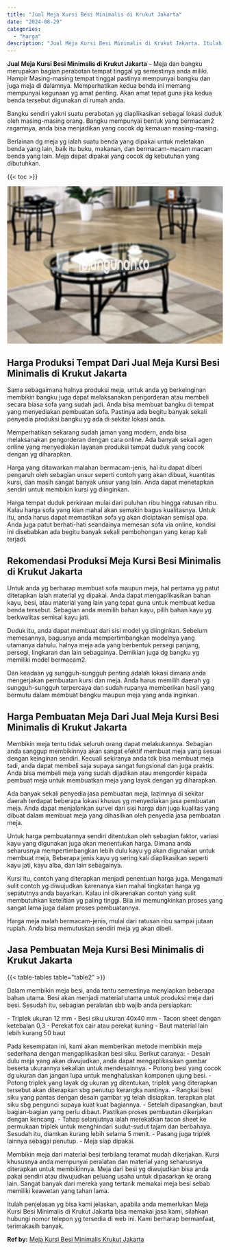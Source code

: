 ```yaml
---
title: "Jual Meja Kursi Besi Minimalis di Krukut Jakarta"
date: "2024-08-29"
categories: 
  - "harga"
description: "Jual Meja Kursi Besi Minimalis di Krukut Jakarta. Itulah penjelasan yg bisa kami jelaskan, apabila anda memerlukan Meja Kursi Besi Minimalis di Krukut Jakart..."
---
```


**Jual Meja Kursi Besi Minimalis di Krukut Jakarta** – Meja dan bangku merupakan bagian perabotan tempat tinggal yg semestinya anda miliki. Hampir Masing-masing tempat tinggal pastinya mempunyai bangku dan juga meja di dalamnya. Memperhatikan kedua benda ini memang mempunyai kegunaan yg amat penting. Akan amat tepat guna jika kedua benda tersebut digunakan di rumah anda.

Bangku sendiri yakni suatu perabotan yg diaplikasikan sebagai lokasi duduk oleh masing-masing orang. Bangku mempunyai bentuk yang bermacam2 ragamnya, anda bisa menjadikan yang cocok dg kemauan masing-masing.

Berlainan dg meja yg ialah suatu benda yang dipakai untuk meletakan benda yang lain, baik itu buku, makanan, dan bermacam-macam macam benda yang lain. Meja dapat dipakai yang cocok dg kebutuhan yang dibutuhkan.

{{< toc >}}

![Jual Meja Kursi Besi Minimalis di Krukut Jakarta](/images/jual-meja-besi-murah18.png)

## Harga Produksi Tempat Dari Jual Meja Kursi Besi Minimalis di Krukut Jakarta

Sama sebagaimana halnya produksi meja, untuk anda yg berkeinginan membikin bangku juga dapat melaksanakan pengorderan atau membeli secara biasa sofa yang sudah jadi. Anda bisa membuat bangku di tempat yang menyediakan pembuatan sofa. Pastinya ada begitu banyak sekali penyedia produksi bangku yg ada di sekitar lokasi anda.

Memperhatikan sekarang sudah jaman yang modern, anda bisa melaksanakan pengorderan dengan cara online. Ada banyak sekali agen online yang menyediakan layanan produksi tempat duduk yang cocok dengan yg diharapkan.

Harga yang ditawarkan malahan bermacam-jenis, hal itu dapat diberi pengaruh oleh sebagian unsur seperti contoh yang akan dibuat, kuantitas kursi, dan masih sangat banyak unsur yang lain. Anda dapat menetapkan sendiri untuk membikin kursi yg diinginkan.

Harga tempat duduk perkiraan mulai dari puluhan ribu hingga ratusan ribu. Kalau harga sofa yang kian mahal akan semakin bagus kualitasnya. Untuk itu, anda harus dapat memastikan sofa yg akan diciptakan semisal apa. Anda juga patut berhati-hati seandainya memesan sofa via online, kondisi ini disebabkan ada begitu banyak sekali pembohongan yang kerap kali terjadi.

## Rekomendasi Produksi Meja Kursi Besi Minimalis di Krukut Jakarta

Untuk anda yg berharap membuat sofa maupun meja, hal pertama yg patut ditetapkan ialah material yg dipakai. Anda dapat mengaplikasikan bahan kayu, besi, atau material yang lain yang tepat guna untuk membuat kedua benda tersebut. Sebagian anda memilih bahan kayu, pilih bahan kayu yg berkwalitas semisal kayu jati.

Duduk itu, anda dapat membuat dari sisi model yg diinginkan. Sebelum memesannya, bagusnya anda mempertimbangkan modelnya yang utamanya dahulu. halnya meja ada yang berbentuk persegi panjang, persegi, lingkaran dan lain sebagainya. Demikian juga dg bangku yg memiliki model bermacam2.

Dan keadaan yg sungguh-sungguh penting adalah lokasi dimana anda mengerjakan pembuatan kursi dan meja. Anda harus memilih daerah yg sungguh-sungguh terpercaya dan sudah rupanya memberikan hasil yang bermutu dalam membuat bangku maupun meja yang anda inginkan.

## Harga Pembuatan Meja Dari Jual Meja Kursi Besi Minimalis di Krukut Jakarta

Membikin meja tentu tidak seluruh orang dapat melakukannya. Sebagian anda sanggup membikinnya akan sangat efektif membuat meja yang sesuai dengan keinginan sendiri. Kecuali sekiranya anda tdk bisa membuat meja tadi, anda dapat membeli saja supaya sangat fungsional dan juga praktis. Anda bisa membeli meja yang sudah dijadikan atau mengorder kepada pembuat meja untuk membuatkan meja yang layak dengan yg diharapkan.

Ada banyak sekali penyedia jasa pembuatan meja, lazimnya di sekitar daerah terdapat beberapa lokasi khusus yg menyediakan jasa pembuatan meja. Anda dapat menjalankan survei dari sisi harga dan juga kualitas yang dibuat dalam membuat meja yang dihasilkan oleh penyedia jasa pembuatan meja.

Untuk harga pembuatannya sendiri ditentukan oleh sebagian faktor, variasi kayu yang digunakan juga akan menentukan harga. Dimana anda seharusnya mempertimbangkan lebih dulu kayu yg akan digunakan untuk membuat meja, Beberapa jenis kayu yg sering kali diaplikasikan seperti kayu jati, kayu alba, dan lain sebagainya.

Kursi itu, contoh yang diterapkan menjadi penentuan harga juga. Mengamati sulit contoh yg diwujudkan karenanya kian mahal tingkatan harga yg sepatutnya anda bayarkan. Kalau ini dikarenakan contoh yang sulit membutuhkan ketelitian yg paling tinggi. Bila ini memungkinkan proses yang sangat lama juga dalam proses pembuatannya.

Harga meja malah bermacam-jenis, mulai dari ratusan ribu sampai jutaan rupiah. Anda bisa memutuskan sendiri meja yg akan dibeli.

## Jasa Pembuatan Meja Kursi Besi Minimalis di Krukut Jakarta

{{< table-tables table="table2" >}}

Dalam membikin meja besi, anda tentu semestinya menyiapkan beberapa bahan utama. Besi akan menjadi material utama untuk produksi meja dari besi. Sesudah itu, sebagian peralatan sbb wajib anda persiapkan:

\- Triplek ukuran 12 mm - Besi siku ukuran 40x40 mm - Tacon sheet dengan ketebalan 0,3 - Perekat fox cair atau perekat kuning - Baut material lain lebih kurang 50 baut

Pada kesempatan ini, kami akan memberikan metode membikin meja sederhana dengan mengaplikasikan besi siku. Berikut caranya: - Desain dulu meja yang akan diwujudkan, anda dapat mengaplikasikan gambar beserta ukurannya sekalian untuk mendesainnya. - Potong besi yang cocok dg ukuran dan jangan lupa untuk menghaluskan komponen ujung besi. - Potong triplek yang layak dg ukuran yg ditentukan, triplek yang diterapkan tersebut akan diterapkan sbg penutup kerangka nantinya. - Rangkai besi siku yang pantas dengan desain gambar yg telah disiapkan. terapkan plat siku sbg pengunci supaya kuat kuat bagiannya. - Setelah dipasangkan, baut bagian-bagian yang perlu dibaut. Pastikan proses pembautan dikerjakan dengan kencang. - Tahap selanjutnya ialah merekatkan tacon sheet ke permukaan triplek untuk menghindari sudut-sudut tajam dan berbahaya. Sesudah itu, diamkan kurang lebih selama 5 menit. - Pasang juga triplek lainnya sebagai penutup. - Meja siap dipakai.

Membikin meja dari material besi terbilang teramat mudah dikerjakan. Kursi khususnya anda mempunyai peralatan dan material yang seharusnya diterapkan untuk membikinnya. Meja dari besi yg diwujudkan bisa anda pakai sendiri atau diwujudkan peluang usaha untuk dipasarkan ke orang lain. Sangat banyak dari mereka yang tertarik memakai meja besi sebab memiliki keawetan yang tahan lama.

Itulah penjelasan yg bisa kami jelaskan, apabila anda memerlukan Meja Kursi Besi Minimalis di Krukut Jakarta bisa memakai jasa kami, silahkan hubungi nomor telepon yg tersedia di web ini. Kami berharap bermanfaat, terimakasih banyak.

**Ref by:** [Meja Kursi Besi Minimalis Krukut Jakarta](https://id.wikipedia.org/wiki/Meja)
